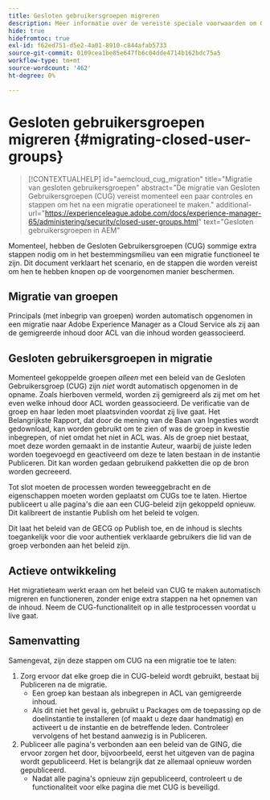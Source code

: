 ```yaml
---
title: Gesloten gebruikersgroepen migreren
description: Meer informatie over de vereiste speciale voorwaarden om Gesloten gebruikersgroepen in te schakelen na het migreren van inhoud naar Adobe Experience Manager as a Cloud Service.
hide: true
hidefromtoc: true
exl-id: f62ed751-d5e2-4a01-8910-c844afab5733
source-git-commit: 0109cea1be85e647fb6c04dde4714b162bdc75a5
workflow-type: tm+mt
source-wordcount: '462'
ht-degree: 0%

---
```


# Gesloten gebruikersgroepen migreren {#migrating-closed-user-groups}

>[!CONTEXTUALHELP]
>id="aemcloud_cug_migration"
>title="Migratie van gesloten gebruikersgroepen"
>abstract="De migratie van Gesloten Gebruikersgroepen (CUG) vereist momenteel een paar controles en stappen om het na een migratie operationeel te maken."
>additional-url="https://experienceleague.adobe.com/docs/experience-manager-65/administering/security/closed-user-groups.html" text="Gesloten gebruikersgroepen in AEM"

Momenteel, hebben de Gesloten Gebruikersgroepen (CUG) sommige extra stappen nodig om in het bestemmingsmilieu van een migratie functioneel te zijn. Dit document verklaart het scenario, en de stappen die worden vereist om hen te hebben knopen op de voorgenomen manier beschermen.

## Migratie van groepen

Principals (met inbegrip van groepen) worden automatisch opgenomen in een migratie naar Adobe Experience Manager as a Cloud Service als zij aan de gemigreerde inhoud door ACL van die inhoud worden geassocieerd.

## Gesloten gebruikersgroepen in migratie

Momenteel gekoppelde groepen *alleen* met een beleid van de Gesloten Gebruikersgroep (CUG) zijn *niet* wordt automatisch opgenomen in de opname. Zoals hierboven vermeld, worden zij gemigreerd als zij met om het even welke inhoud door ACL worden geassocieerd. De verificatie van de groep en haar leden moet plaatsvinden voordat zij live gaat. Het Belangrijkste Rapport, dat door de mening van de Baan van Ingesties wordt gedownload, kan worden gebruikt om te zien of was de groep in kwestie inbegrepen, of niet omdat het niet in ACL was. Als de groep niet bestaat, moet deze worden gemaakt in de instantie Auteur, waarbij de juiste leden worden toegevoegd en geactiveerd om deze te laten bestaan in de instantie Publiceren. Dit kan worden gedaan gebruikend pakketten die op de bron worden gecreeerd.

Tot slot moeten de processen worden teweeggebracht en de eigenschappen moeten worden geplaatst om CUGs toe te laten. Hiertoe publiceert u alle pagina&#39;s die aan een CUG-beleid zijn gekoppeld opnieuw. Dit kalibreert de instantie Publish om het beleid te volgen.

Dit laat het beleid van de GECG op Publish toe, en de inhoud is slechts toegankelijk voor die voor authentiek verklaarde gebruikers die lid van de groep verbonden aan het beleid zijn.

## Actieve ontwikkeling

Het migratieteam werkt eraan om het beleid van CUG te maken automatisch migreren en functioneren, zonder enige extra stappen na het opnemen van de inhoud.
Neem de CUG-functionaliteit op in alle testprocessen voordat u live gaat.

## Samenvatting

Samengevat, zijn deze stappen om CUG na een migratie toe te laten:

1. Zorg ervoor dat elke groep die in CUG-beleid wordt gebruikt, bestaat bij Publiceren na de migratie.
   - Een groep kan bestaan als inbegrepen in ACL van gemigreerde inhoud.
   - Als dit niet het geval is, gebruikt u Packages om de toepassing op de doelinstantie te installeren (of maakt u deze daar handmatig) en activeert u de instantie en de betreffende leden. Controleer vervolgens of het bestand aanwezig is in Publiceren.
1. Publiceer alle pagina&#39;s verbonden aan een beleid van de GING, die ervoor zorgen het door, bijvoorbeeld, eerst het uitgeven van de pagina wordt gepubliceerd. Het is belangrijk dat ze allemaal opnieuw worden gepubliceerd.
   - Nadat alle pagina&#39;s opnieuw zijn gepubliceerd, controleert u de functionaliteit voor elke pagina die met CUG is beveiligd.
